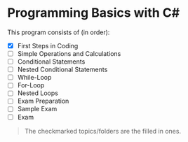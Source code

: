 # Programming Basics with C#

This program consists of (in order):
- [x] First Steps in Coding
- [ ] Simple Operations and Calculations
- [ ] Conditional Statements
- [ ] Nested Conditional Statements
- [ ] While-Loop
- [ ] For-Loop
- [ ] Nested Loops
- [ ] Exam Preparation
- [ ] Sample Exam
- [ ] Exam

> The checkmarked topics/folders are the filled in ones.
